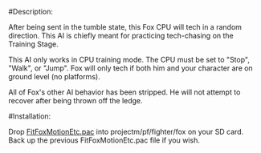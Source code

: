 #Description:

After being sent in the tumble state, this Fox CPU will tech in a random direction. This AI is chiefly meant for practicing tech-chasing on the Training Stage.

This AI only works in CPU training mode. The CPU must be set to "Stop", "Walk", or "Jump". Fox will only tech if both him and your character are on ground level (no platforms).

All of Fox's other AI behavior has been stripped. He will not attempt to recover after being thrown off the ledge.


#Installation:

Drop [FitFoxMotionEtc.pac](https://github.com/kjohnson0451/Project-M-AI/raw/master/FoxRandomTeching/FitFoxMotionEtc.pac) into projectm/pf/fighter/fox on your SD card. Back up the previous FitFoxMotionEtc.pac file if you wish.